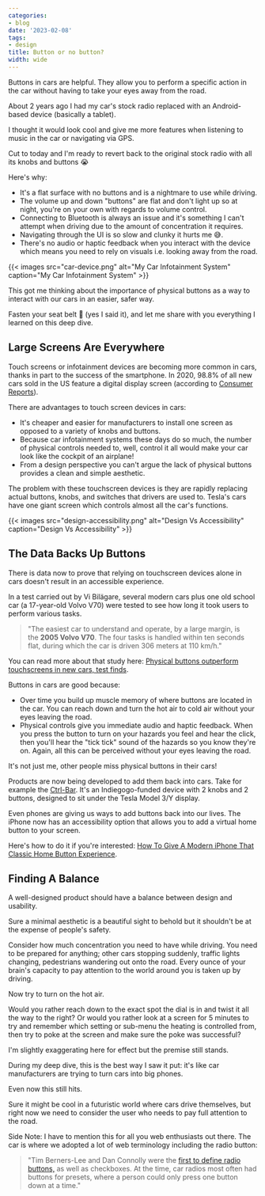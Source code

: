 ```yaml
---
categories:
- blog
date: '2023-02-08'
tags:
- design
title: Button or no button?
width: wide
---
```


Buttons in cars are helpful. They allow you to perform a specific action in the car without having to take your eyes away from the road.

About 2 years ago I had my car's stock radio replaced with an Android-based device (basically a tablet). 

I thought it would look cool and give me more features when listening to music in the car or navigating via GPS.

Cut to today and I'm ready to revert back to the original stock radio with all its knobs and buttons 😭

Here's why:

- It's a flat surface with no buttons and is a nightmare to use while driving.
- The volume up and down "buttons" are flat and don't light up so at night, you're on your own with regards to volume control.
- Connecting to Bluetooth is always an issue and it's something I can't attempt when driving due to the amount of concentration it requires.
- Navigating through the UI is so slow and clunky it hurts me 😅.
- There's no audio or haptic feedback when you interact with the device which means you need to rely on visuals i.e. looking away from the road.

{{< images src="car-device.png" alt="My Car Infotainment System" caption="My Car Infotainment System" >}}

This got me thinking about the importance of physical buttons as a way to interact with our cars in an easier, safer way.

Fasten your seat belt 🚗 (yes I said it), and let me share with you everything I learned on this deep dive.

## Large Screens Are Everywhere

Touch screens or infotainment devices are becoming more common in cars, thanks in part to the success of the smartphone. In 2020, 98.8% of all new cars sold in the US feature a digital display screen (according to [Consumer Reports](https://www.consumerreports.org/infotainment-systems/screen-stars-in-car-infotainment-systems/)).

There are advantages to touch screen devices in cars:

- It's cheaper and easier for manufacturers to install one screen as opposed to a variety of knobs and buttons.
- Because car infotainment systems these days do so much, the number of physical controls needed to, well, control it all would make your car look like the cockpit of an airplane!
- From a design perspective you can't argue the lack of physical buttons provides a clean and simple aesthetic.

The problem with these touchscreen devices is they are rapidly replacing actual buttons, knobs, and switches that drivers are used to. Tesla's cars have one giant screen which controls almost all the car's functions.

{{< images src="design-accessibility.png" alt="Design Vs Accessibility" caption="Design Vs Accessibility" >}}

## The Data Backs Up Buttons

There is data now to prove that relying on touchscreen devices alone in cars doesn't result in an accessible experience.

In a test carried out by Vi Bilägare, several modern cars plus one old school car (a 17-year-old Volvo V70) were tested to see how long it took users to perform various tasks.

> "The easiest car to understand and operate, by a large margin, is the **2005 Volvo V70**. The four tasks is handled within ten seconds flat, during which the car is driven 306 meters at 110 km/h."


You can read more about that study here: [Physical buttons outperform touchscreens in new cars, test finds](https://www.vibilagare.se/english/physical-buttons-outperform-touchscreens-new-cars-test-finds).

Buttons in cars are good because:

- Over time you build up muscle memory of where buttons are located in the car. You can reach down and turn the hot air to cold air without your eyes leaving the road.
- Physical controls give you immediate audio and haptic feedback. When you press the button to turn on your hazards you feel and hear the click, then you'll hear the "tick tick" sound of the hazards so you know they're on. Again, all this can be perceived without your eyes leaving the road.

It's not just me, other people miss physical buttons in their cars!

Products are now being developed to add them back into cars. Take for example the [Ctrl-Bar](https://mashable.com/article/tesla-ctrl-bar). It's an Indiegogo-funded device with 2 knobs and 2 buttons, designed to sit under the Tesla Model 3/Y display.

Even phones are giving us ways to add buttons back into our lives. The iPhone now has an accessibility option that allows you to add a virtual home button to your screen.

Here's how to do it if you're interested: [How To Give A Modern iPhone That Classic Home Button Experience](https://screenrant.com/add-home-button-new-iphone-13-virtual-how/).

## Finding A Balance

A well-designed product should have a balance between design and usability.

Sure a minimal aesthetic is a beautiful sight to behold but it shouldn't be at the expense of people's safety.

Consider how much concentration you need to have while driving. You need to be prepared for anything; other cars stopping suddenly, traffic lights changing, pedestrians wandering out onto the road. Every ounce of your brain's capacity to pay attention to the world around you is taken up by driving. 

Now try to turn on the hot air.

Would you rather reach down to the exact spot the dial is in and twist it all the way to the right? Or would you rather look at a screen for 5 minutes to try and remember which setting or sub-menu the heating is controlled from, then try to poke at the screen and make sure the poke was successful?

I'm slightly exaggerating here for effect but the premise still stands.

During my deep dive, this is the best way I saw it put: it's like car manufacturers are trying to turn cars into big phones. 

Even now this still hits.

Sure it might be cool in a futuristic world where cars drive themselves, but right now we need to consider the user who needs to pay full attention to the road.

Side Note: I have to mention this for all you web enthusiasts out there. The car is where we adopted a lot of web terminology including the radio button:

> "Tim Berners-Lee and Dan Connolly were the [first to define radio buttons,](https://tools.ietf.org/html/rfc1866) as well as checkboxes. At the time, car radios most often had buttons for presets, where a person could only press one button down at a time."